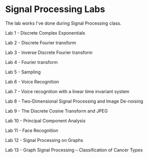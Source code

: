 # Signal Processing Labs
The lab works I've done during Signal Processing class.

Lab 1 - Discrete Complex Exponentials

Lab 2 - Discrete Fourier transform

Lab 3 - Inverse Discrete Fourier transform 

Lab 4 - Fourier transform

Lab 5 - Sampling

Lab 6 - Voice Recognition

Lab 7 - Voice recognition with a linear time invariant system

Lab 8 - Two-Dimensional Signal Processing and Image De-noising

Lab 9 - The Discrete Cosine Transform and JPEG

Lab 10 - Principal Component Analysis

Lab 11 - Face Recognition

Lab 12 - Signal Processing on Graphs

Lab 13 - Graph Signal Processing – Classification of Cancer Types

